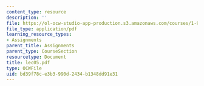 ```yaml
---
content_type: resource
description: ''
file: https://ol-ocw-studio-app-production.s3.amazonaws.com/courses/1-978-from-nano-to-macro-introduction-to-atomistic-modeling-techniques-january-iap-2007/bd39f78ce3b3990d2434b1348dd91e31_lec05.pdf
file_type: application/pdf
learning_resource_types:
- Assignments
parent_title: Assignments
parent_type: CourseSection
resourcetype: Document
title: lec05.pdf
type: OCWFile
uid: bd39f78c-e3b3-990d-2434-b1348dd91e31
---
```

